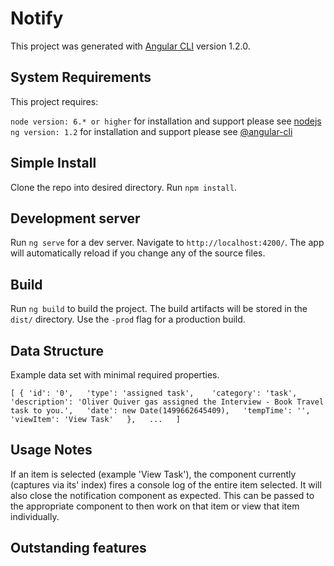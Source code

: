# Notify

This project was generated with [Angular CLI](https://github.com/angular/angular-cli) version 1.2.0.

## System Requirements

This project requires:

`node version: 6.* or higher` for installation and support please see [nodejs](https://nodejs.org/en/)   
`ng version: 1.2` for installation and support please see [@angular-cli](https://cli.angular.io/)

## Simple Install

Clone the repo into desired directory. Run `npm install`.

## Development server

Run `ng serve` for a dev server. Navigate to `http://localhost:4200/`. The app will automatically reload if you change any of the source files.

## Build

Run `ng build` to build the project. The build artifacts will be stored in the `dist/` directory. Use the `-prod` flag for a production build.

## Data Structure

Example data set with minimal required properties.

`[
	{
		'id': '0',  
		'type': 'assigned task',   
		'category': 'task',   
		'description': 'Oliver Quiver gas assigned the Interview - Book Travel task to you.',  
		'date': new Date(1499662645409),  
		'tempTime': '',
		'viewItem': 'View Task'  
	},  
	...  
]`  

## Usage Notes

If an item is selected (example 'View Task'), the component currently (captures via its' index) fires a console log of the entire item selected. It will also close the notification component as expected. This can be passed to the appropriate component to then work on that item or view that item individually. 

## Outstanding features




